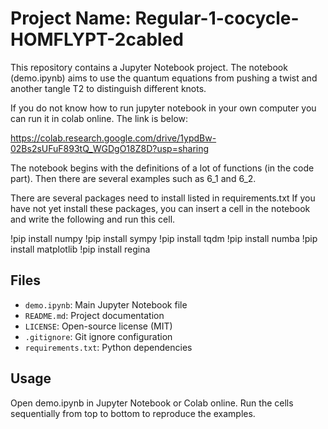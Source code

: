 # Project Name: Regular-1-cocycle-HOMFLYPT-2cabled

This repository contains a Jupyter Notebook project.
The notebook (demo.ipynb) aims to use the quantum equations from pushing a twist and another tangle T2 to distinguish different knots. 

If you do not know how to run jupyter notebook in your own computer 
you can run it in colab online. The link is below:

https://colab.research.google.com/drive/1ypdBw-02Bs2sUFuF893tQ_WGDgO18Z8D?usp=sharing


The notebook begins with the definitions of a lot of functions (in the code part). 
Then there are several examples such as 6_1 and 6_2. 

There are several packages need to install listed in requirements.txt
If you have not yet install these packages, you can insert a cell in the notebook
and write the following and run this cell. 

!pip install numpy
!pip install sympy
!pip install tqdm
!pip install numba
!pip install matplotlib
!pip install regina


## Files
- `demo.ipynb`: Main Jupyter Notebook file
- `README.md`: Project documentation
- `LICENSE`: Open-source license (MIT)
- `.gitignore`: Git ignore configuration
- `requirements.txt`: Python dependencies

## Usage

Open demo.ipynb in Jupyter Notebook or Colab online.
Run the cells sequentially from top to bottom to reproduce the examples.

